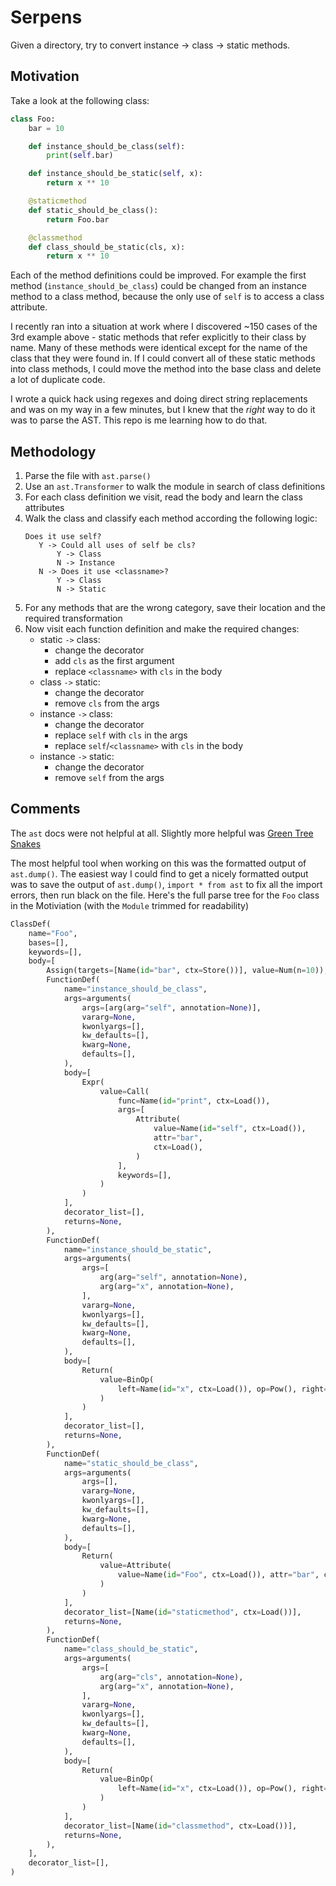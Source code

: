 # Serpens
Given a directory, try to convert instance -> class -> static methods.

## Motivation
Take a look at the following class:
```python
class Foo:
    bar = 10

    def instance_should_be_class(self):
        print(self.bar)

    def instance_should_be_static(self, x):
        return x ** 10

    @staticmethod
    def static_should_be_class():
        return Foo.bar

    @classmethod
    def class_should_be_static(cls, x):
        return x ** 10
```

Each of the method definitions could be improved.  For example the first method (`instance_should_be_class`) could 
be changed from an instance method to a class method, because the only use of `self` is to access a class attribute.

I recently ran into a situation at work where I discovered ~150 cases of the 3rd example above - static methods that 
refer explicitly to their class by name.  Many of these methods were identical except for the name of the class that 
they were found in.  If I could convert all of these static methods into class methods, I could move the method into 
the base class and delete a lot of duplicate code.

I wrote a quick hack using regexes and doing direct string replacements and was on my way in a few minutes, but I knew 
that the *right* way to do it was to parse the AST.  This repo is me learning how to do that.
 
## Methodology
1) Parse the file with `ast.parse()`
2) Use an `ast.Transformer` to walk the module in search of class definitions
3) For each class definition we visit, read the body and learn the class attributes
4) Walk the class and classify each method according the following logic:
     ```
    Does it use self?
        Y -> Could all uses of self be cls?
            Y -> Class
            N -> Instance
        N -> Does it use <classname>?
            Y -> Class
            N -> Static
    ```
5) For any methods that are the wrong category, save their location and the required transformation
6) Now visit each function definition and make the required changes:
    - static `->` class: 
        - change the decorator
        - add `cls` as the first argument
        - replace `<classname>` with `cls` in the body
    - class `->` static:
        - change the decorator
        - remove `cls` from the args
    - instance `->` class:
        - change the decorator
        - replace `self` with `cls` in the args
        - replace `self`/`<classname>` with `cls` in the body
    - instance `->` static:
        - change the decorator
        - remove `self` from the args


## Comments
The `ast` docs were not helpful at all.  Slightly more helpful was [Green Tree Snakes](https://greentreesnakes.readthedocs.io/en/latest/index.html)

 
The most helpful tool when working on this was the formatted output of `ast.dump()`.  The easiest way I could find to 
get a nicely formatted output was to save the output of `ast.dump()`, `import * from ast` to fix all the import errors,
then run black on the file.  Here's the full parse tree for the `Foo` class in the Motiviation (with the `Module` 
trimmed for readability)
```python
ClassDef(
    name="Foo",
    bases=[],
    keywords=[],
    body=[
        Assign(targets=[Name(id="bar", ctx=Store())], value=Num(n=10)),
        FunctionDef(
            name="instance_should_be_class",
            args=arguments(
                args=[arg(arg="self", annotation=None)],
                vararg=None,
                kwonlyargs=[],
                kw_defaults=[],
                kwarg=None,
                defaults=[],
            ),
            body=[
                Expr(
                    value=Call(
                        func=Name(id="print", ctx=Load()),
                        args=[
                            Attribute(
                                value=Name(id="self", ctx=Load()),
                                attr="bar",
                                ctx=Load(),
                            )
                        ],
                        keywords=[],
                    )
                )
            ],
            decorator_list=[],
            returns=None,
        ),
        FunctionDef(
            name="instance_should_be_static",
            args=arguments(
                args=[
                    arg(arg="self", annotation=None),
                    arg(arg="x", annotation=None),
                ],
                vararg=None,
                kwonlyargs=[],
                kw_defaults=[],
                kwarg=None,
                defaults=[],
            ),
            body=[
                Return(
                    value=BinOp(
                        left=Name(id="x", ctx=Load()), op=Pow(), right=Num(n=10)
                    )
                )
            ],
            decorator_list=[],
            returns=None,
        ),
        FunctionDef(
            name="static_should_be_class",
            args=arguments(
                args=[],
                vararg=None,
                kwonlyargs=[],
                kw_defaults=[],
                kwarg=None,
                defaults=[],
            ),
            body=[
                Return(
                    value=Attribute(
                        value=Name(id="Foo", ctx=Load()), attr="bar", ctx=Load()
                    )
                )
            ],
            decorator_list=[Name(id="staticmethod", ctx=Load())],
            returns=None,
        ),
        FunctionDef(
            name="class_should_be_static",
            args=arguments(
                args=[
                    arg(arg="cls", annotation=None),
                    arg(arg="x", annotation=None),
                ],
                vararg=None,
                kwonlyargs=[],
                kw_defaults=[],
                kwarg=None,
                defaults=[],
            ),
            body=[
                Return(
                    value=BinOp(
                        left=Name(id="x", ctx=Load()), op=Pow(), right=Num(n=10)
                    )
                )
            ],
            decorator_list=[Name(id="classmethod", ctx=Load())],
            returns=None,
        ),
    ],
    decorator_list=[],
)
```
